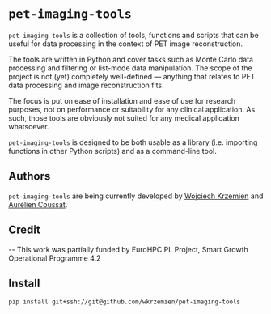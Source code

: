 # `pet-imaging-tools`

`pet-imaging-tools` is a collection of tools, functions and scripts that can be useful for data processing in the context of PET image reconstruction.

The tools are written in Python and cover tasks such as Monte Carlo data processing and filtering or list-mode data manipulation. The scope of the project is not (yet) completely well-defined — anything that relates to PET data processing and image reconstruction fits.

The focus is put on ease of installation and ease of use for research purposes, not on performance or suitability for any clinical application. As such, those tools are obviously not suited for any medical application whatsoever.

`pet-imaging-tools` is designed to be both usable as a library (i.e. importing functions in other Python scripts) and as a command-line tool.

## Authors

`pet-imaging-tools` are being currently developed by [Wojciech Krzemien](https://github.com/wkrzemien) and [Aurélien Coussat](https://github.com/acoussat).

## Credit
--
This work was partially funded by EuroHPC PL Project, Smart Growth Operational Programme 4.2

## Install

```
pip install git+ssh://git@github.com/wkrzemien/pet-imaging-tools
```
